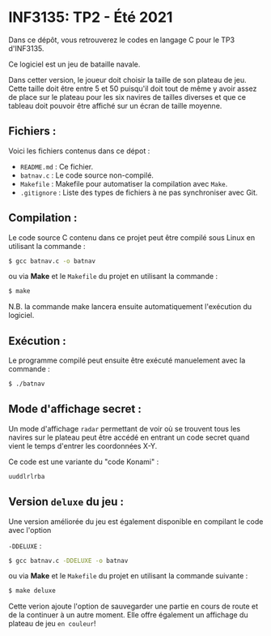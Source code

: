 # INF3135: TP2 - Été 2021
Dans ce dépôt, vous retrouverez le codes en langage C pour le TP3 d'INF3135.

Ce logiciel est un jeu de bataille navale. 

Dans cetter version, le joueur doit choisir la taille de son plateau de jeu. Cette taille doit être entre 5 et 50 puisqu'il doit tout de même y avoir assez de place sur le plateau pour les six navires de tailles diverses et que ce tableau doit pouvoir être affiché sur un écran de taille moyenne.

## Fichiers :
Voici les fichiers contenus dans ce dépot :

* `README.md` : Ce fichier.
* `batnav.c` : Le code source non-compilé.
* `Makefile` : Makefile pour automatiser la compilation avec `Make`.
* `.gitignore` : Liste des types de fichiers à ne pas synchroniser avec Git.

## Compilation :
Le code source C contenu dans ce projet peut être compilé sous Linux en utilisant la commande :
```sh
$ gcc batnav.c -o batnav
```
ou via **Make** et le `Makefile` du projet en utilisant la commande :

```sh
$ make
```
N.B. la commande make lancera ensuite automatiquement l'exécution du logiciel.

## Exécution :
Le programme compilé peut ensuite être exécuté manuelement avec la commande :
```sh
$ ./batnav
```

## Mode d'affichage secret :

Un mode d'affichage `radar` permettant de voir où se trouvent tous les navires sur le plateau peut être accédé en entrant un code secret quand vient le temps d'entrer les coordonnées X-Y.

Ce code est une variante du "code Konami" :
```sh
uuddlrlrba
```

## Version `deluxe` du jeu :

Une version améliorée du jeu est également disponible en compilant le code avec l'option

 `-DDELUXE` : 
```sh
$ gcc batnav.c -DDELUXE -o batnav
```
ou via **Make** et le `Makefile` du projet en utilisant la commande suivante :

```sh
$ make deluxe
```
Cette verion ajoute l'option de sauvegarder une partie en cours de route et de la continuer à un autre moment. Elle offre également un affichage  du plateau de jeu `en couleur`!
